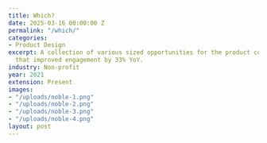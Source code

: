 ```yaml
---
title: Which?
date: 2025-03-16 00:00:00 Z
permalink: "/which/"
categories:
- Product Design
excerpt: A collection of various sized opportunities for the product compare tool
  that improved engagement by 33% YoY.
industry: Non-profit
year: 2021
extension: Present
images:
- "/uploads/noble-1.png"
- "/uploads/noble-2.png"
- "/uploads/noble-3.png"
- "/uploads/noble-4.png"
layout: post
---
```


